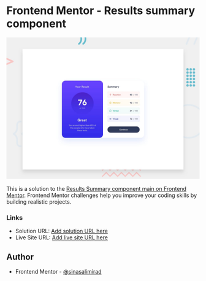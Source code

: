 # Frontend Mentor - Results summary component

![Design preview for the QR code component coding challenge](./design/desktop-preview.jpg)

This is a solution to the [Results Summary component main on Frontend Mentor](https://www.frontendmentor.io/challenges/results-summary-component-CE_K6s0maV). Frontend Mentor challenges help you improve your coding skills by building realistic projects.

### Links

- Solution URL: [Add solution URL here](https://your-solution-url.com)
- Live Site URL: [Add live site URL here](https://your-live-site-url.com)

## Author
- Frontend Mentor - [@sinasalimirad](https://www.frontendmentor.io/profile/sinasalimirad)
